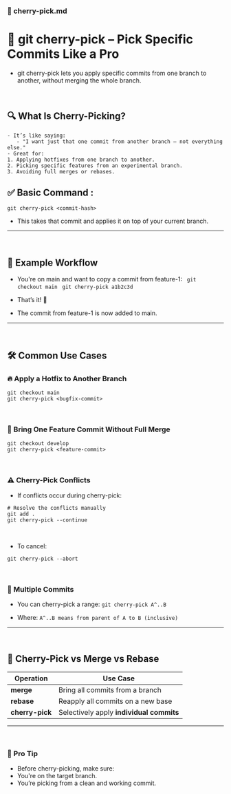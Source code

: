 ### 📄 cherry-pick.md
# 🍒 git cherry-pick – Pick Specific Commits Like a Pro

 - git cherry-pick lets you apply specific commits from one branch to another, without merging the whole branch.

  <br>

## 🔍 What Is Cherry-Picking?
```
- It’s like saying:
   - "I want just that one commit from another branch — not everything else."
- Great for:
1. Applying hotfixes from one branch to another.
2. Picking specific features from an experimental branch.
3. Avoiding full merges or rebases.

```


## ✅ Basic Command : 
`git cherry-pick <commit-hash>`
   - This takes that commit and applies it on top of your current branch.

---
<br>

## 🧠 Example Workflow
- You're on main and want to copy a commit from feature-1:
   ` git checkout main`
   ` git cherry-pick a1b2c3d`

- That’s it! 🎉
- The commit from feature-1 is now added to main.

---
<br>

## 🛠 Common Use Cases

### 🔥 Apply a Hotfix to Another Branch
```
git checkout main
git cherry-pick <bugfix-commit>
```

<br>


### 🧪 Bring One Feature Commit Without Full Merge
```
git checkout develop
git cherry-pick <feature-commit>
```

<br>

### ⚠️ Cherry-Pick Conflicts
- If conflicts occur during cherry-pick:

```
# Resolve the conflicts manually
git add .
git cherry-pick --continue
```

<br>

- To cancel:
```
git cherry-pick --abort
```

<br>

### 🚀 Multiple Commits
- You can cherry-pick a range:
`git cherry-pick A^..B`

- Where:
`A^..B means from parent of A to B (inclusive)`

---
<br>


## 🔁 Cherry-Pick vs Merge vs Rebase
| Operation       | Use Case                                 |
| --------------- | ---------------------------------------- |
| **merge**       | Bring all commits from a branch          |
| **rebase**      | Reapply all commits on a new base        |
| **cherry-pick** | Selectively apply **individual commits** |


---
<br>

### 🧠 Pro Tip
- Before cherry-picking, make sure:
- You're on the target branch.
- You’re picking from a clean and working commit.








